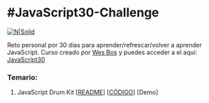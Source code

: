 # #JavaScript30-Challenge

[![N|Solid](https://res.cloudinary.com/moopixel/image/upload/v1537325341/Personal/JavaScript30/Screenshot_3.jpg)](https://javascript30.com/)

Reto personal por 30 días para aprender/refrescar/volver a aprender JavaScript. Curso creado por [Wes Bos](https://github.com/wesbos) y puedes acceder a el aquí: [JavaScript30](https://javascript30.com/)

### Temario:

1. JavaScript Drum Kit [[README](https://github.com/yamirminaya/JavaScript30/blob/master/01%20-%20JavaScript%20Drum%20Kit/README.md)] [[CÓDIGO](https://github.com/yamirminaya/JavaScript30/tree/master/01%20-%20JavaScript%20Drum%20Kit)] [Demo]
